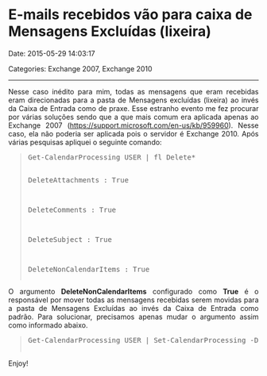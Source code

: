 # E-mails recebidos vão para caixa de Mensagens Excluídas (lixeira)

Date: 2015-05-29 14:03:17

Categories: Exchange 2007, Exchange 2010

---

<p style="text-align: justify;">Nesse caso inédito para mim, todas as mensagens que eram recebidas eram direcionadas para a pasta de Mensagens excluídas (lixeira) ao invés da Caixa de Entrada como de praxe. Esse estranho evento me fez procurar por várias soluções sendo que a que mais comum era aplicada apenas ao Exchange 2007 (<a href="https://support.microsoft.com/en-us/kb/959960" target="_blank">https://support.microsoft.com/en-us/kb/959960</a>). Nesse caso, ela não poderia ser aplicada pois o servidor é Exchange 2010. Após várias pesquisas apliquei o seguinte comando:</p>
<blockquote>
<pre>Get-CalendarProcessing USER | fl Delete*
DeleteAttachments : True
DeleteComments : True
DeleteSubject : True
DeleteNonCalendarItems : True</pre>
</blockquote>
<p style="text-align: justify;">O argumento <strong>DeleteNonCalendarItems</strong> configurado como <strong>True</strong> é o responsável por mover todas as mensagens recebidas serem movidas para a pasta de Mensagens Excluídas ao invés da Caixa de Entrada como padrão. Para solucionar, precisamos apenas mudar o argumento assim como informado abaixo.</p>
<blockquote>
<pre>Get-CalendarProcessing USER | Set-CalendarProcessing -DeleteNonCalendarItems: $False -AutomateProcessing AutoUpdate

</pre>
</blockquote>
<p>Enjoy!</p>
